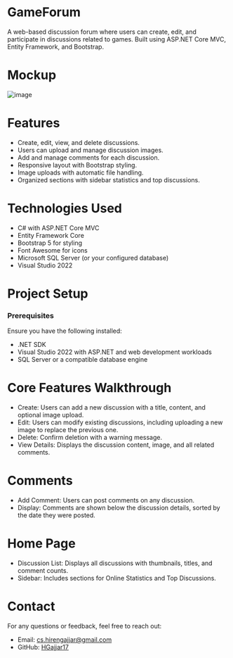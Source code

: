 # GameForum
A web-based discussion forum where users can create, edit, and participate in discussions related to games. Built using ASP.NET Core MVC, Entity Framework, and Bootstrap.

# Mockup
![image](https://github.com/user-attachments/assets/2c82bfd9-eb19-4902-86de-1596a65caa63)


# Features
- Create, edit, view, and delete discussions.
- Users can upload and manage discussion images.
- Add and manage comments for each discussion.
- Responsive layout with Bootstrap styling.
- Image uploads with automatic file handling.
- Organized sections with sidebar statistics and top discussions.

# Technologies Used
- C# with ASP.NET Core MVC
- Entity Framework Core
- Bootstrap 5 for styling
- Font Awesome for icons
- Microsoft SQL Server (or your configured database)
- Visual Studio 2022

# Project Setup
### Prerequisites
Ensure you have the following installed:
- .NET SDK
- Visual Studio 2022 with ASP.NET and web development workloads
- SQL Server or a compatible database engine

# Core Features Walkthrough
- Create: Users can add a new discussion with a title, content, and optional image upload.
- Edit: Users can modify existing discussions, including uploading a new image to replace the previous one.
- Delete: Confirm deletion with a warning message.
- View Details: Displays the discussion content, image, and all related comments.

# Comments
- Add Comment: Users can post comments on any discussion.
- Display: Comments are shown below the discussion details, sorted by the date they were posted.

# Home Page
- Discussion List: Displays all discussions with thumbnails, titles, and comment counts.
- Sidebar: Includes sections for Online Statistics and Top Discussions.

# Contact
For any questions or feedback, feel free to reach out:

- Email: cs.hirengajjar@gmail.com
- GitHub: [HGajjar17](https://github.com/HGajjar17)
